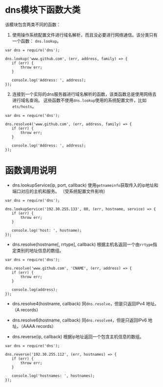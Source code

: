 # dns模块下函数大类
该模块包含两类不同的函数：
 1. 使用操作系统配置文件进行域名解析，而且没必要进行网络通信。该分类只有一个函数：
 `dns.lookup`。

 ```
 var dns = require('dns');

 dns.lookup('www.github.com', (err, address, family) => {
	if (err) {
		throw err;
	}

	console.log('Address: ', address);
 });
 ```

 2. 连接到一个实际的dns服务器进行域名解析的函数，该类函数总是使用网络去进行域名查询。
 这些函数不使用`dns.lookup`使用的系统配置文件，比如`ets/hosts`。

 ```
 var dns = require('dns');

 dns.resolve4('www.github.com', (err, address, family) => {
 	if (err) {
 		throw err;
 	}

 	console.log('Address: ', address);
 });
 ```

# 函数调用说明
 - dns.lookupService(ip, port, callback)
 使用`getnameinfo`获取传入的ip地址和端口对应的主机和服务。
 （受系统配置文件影响）

 ```
 var dns = require('dns');

 dns.lookupService('192.30.255.133', 80, (err, hostname, service) => {
 	if (err) {
 		throw err;
 	}

 	console.log('host: ', hostname);
 });
 ```

 - dns.resolve(hostname[, rrtype], callback)
 根据主机名返回一个由`rrtype`指定类别的地址信息的数组。

 ```
 var dns = require('dns');

 dns.resolve('www.github.com', 'CNAME', (err, address) => {
	if (err) {
		throw err;
	}

	console.log(address);
 });
 ```

 - dns.resolve4(hostname, callback)
 同`dns.resolve`，但是只返回IPv4 地址。（A records）

 - dns.resolve6(hostname, callback)
 同`dns.resolve4`，但是只返回IPv6 地址。（AAAA records）

 - dns.reverse(ip, callback)
 根据ip地址返回一个包含主机信息的数组。

 ```
 var dns = require('dns');

 dns.reverse('192.30.255.112', (err, hostnames) => {
 	if (err) {
 		throw err;
 	}

 	console.log('hostnames: ', hostnames);
 });
 ```